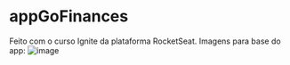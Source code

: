 # appGoFinances
Feito com o curso Ignite da plataforma RocketSeat.
Imagens para base do app:
![image](https://github.com/vitcm/appGoFinances/assets/102363419/e02e4564-a2b1-4b54-8709-ffbf664581ca)
